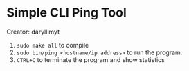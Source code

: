 # Simple CLI Ping Tool

Creator: daryllimyt

1. `sudo make all` to compile 
2. `sudo bin/ping <hostname/ip address>` to run the program.
3. `CTRL+C` to terminate the program and show statistics
